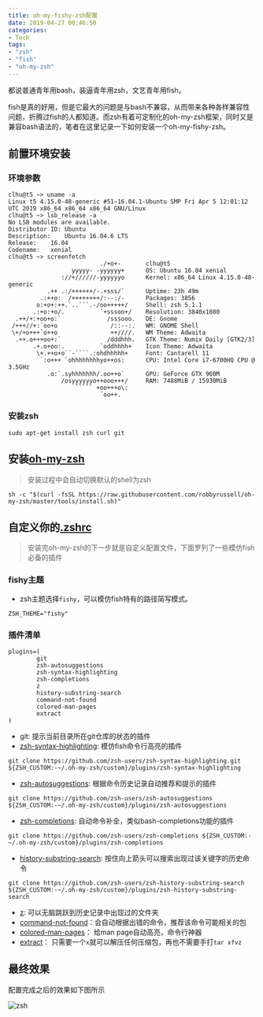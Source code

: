 ```yaml
---
title: oh-my-fishy-zsh配置
date: 2019-04-27 00:46:50
categories:
- Tech
tags: 
- "zsh"
- "fish"
- "oh-my-zsh"
---
```


都说普通青年用bash，装逼青年用zsh，文艺青年用fish。

fish是真的好用，但是它最大的问题是与bash不兼容，从而带来各种各样兼容性问题，折腾过fish的人都知道。而zsh有着可定制化的oh-my-zsh框架，同时又是兼容bash语法的，笔者在这里记录一下如何安装一个oh-my-fishy-zsh。

<!-- more -->

## 前置环境安装
### 环境参数
```console
clhu@t5 ~> uname -a
Linux t5 4.15.0-48-generic #51~16.04.1-Ubuntu SMP Fri Apr 5 12:01:12 UTC 2019 x86_64 x86_64 x86_64 GNU/Linux
clhu@t5 ~> lsb_release -a
No LSB modules are available.
Distributor ID:	Ubuntu
Description:	Ubuntu 16.04.6 LTS
Release:	16.04
Codename:	xenial
clhu@t5 ~> screenfetch                                                     
                          ./+o+-       clhu@t5
                  yyyyy- -yyyyyy+      OS: Ubuntu 16.04 xenial
               ://+//////-yyyyyyo      Kernel: x86_64 Linux 4.15.0-48-generic
           .++ .:/++++++/-.+sss/`      Uptime: 23h 49m
         .:++o:  /++++++++/:--:/-      Packages: 3856
        o:+o+:++.`..```.-/oo+++++/     Shell: zsh 5.1.1
       .:+o:+o/.          `+sssoo+/    Resolution: 3840x1080
  .++/+:+oo+o:`             /sssooo.   DE: Gnome 
 /+++//+:`oo+o               /::--:.   WM: GNOME Shell
 \+/+o+++`o++o               ++////.   WM Theme: Adwaita
  .++.o+++oo+:`             /dddhhh.   GTK Theme: Numix Daily [GTK2/3]
       .+.o+oo:.          `oddhhhh+    Icon Theme: Adwaita
        \+.++o+o``-````.:ohdhhhhh+     Font: Cantarell 11
         `:o+++ `ohhhhhhhhyo++os:      CPU: Intel Core i7-6700HQ CPU @ 3.5GHz
           .o:`.syhhhhhhh/.oo++o`      GPU: GeForce GTX 960M
               /osyyyyyyo++ooo+++/     RAM: 7488MiB / 15930MiB
                   ````` +oo+++o\:    
                          `oo++.      
```

### 安装zsh
```
sudo apt-get install zsh curl git
```

## 安装[oh-my-zsh](https://github.com/robbyrussell/oh-my-zsh)
> 安装过程中会自动切换默认的shell为zsh

```
sh -c "$(curl -fsSL https://raw.githubusercontent.com/robbyrussell/oh-my-zsh/master/tools/install.sh)"
```

## 自定义你的[.zshrc](zshrc)
> 安装完oh-my-zsh的下一步就是自定义配置文件，下面罗列了一些模仿fish必备的插件

### fishy主题
- zsh主题选择`fishy`，可以模仿fish特有的路径简写模式。

```
ZSH_THEME="fishy"
```

### 插件清单
```
plugins=(
        git
        zsh-autosuggestions
        zsh-syntax-highlighting
        zsh-completions
        z
        history-substring-search
        command-not-found
        colored-man-pages
        extract
)
```

- git: 提示当前目录所在git仓库的状态的插件
- [zsh-syntax-highlighting](https://github.com/zsh-users/zsh-syntax-highlighting.git): 模仿fish命令行高亮的插件
    
```
git clone https://github.com/zsh-users/zsh-syntax-highlighting.git ${ZSH_CUSTOM:-~/.oh-my-zsh/custom}/plugins/zsh-syntax-highlighting
```

- [zsh-autosuggestions](https://github.com/zsh-users/zsh-autosuggestions): 根据命令历史记录自动推荐和提示的插件

```
git clone https://github.com/zsh-users/zsh-autosuggestions ${ZSH_CUSTOM:-~/.oh-my-zsh/custom}/plugins/zsh-autosuggestions
```

- [zsh-completions](https://github.com/zsh-users/zsh-completions): 自动命令补全，类似bash-completions功能的插件

```
git clone https://github.com/zsh-users/zsh-completions ${ZSH_CUSTOM:-~/.oh-my-zsh/custom}/plugins/zsh-completions
```
- [history-substring-search](https://github.com/zsh-users/zsh-history-substring-search): 按住向上箭头可以搜索出现过该关键字的历史命令
```
git clone https://github.com/zsh-users/zsh-history-substring-search ${ZSH_CUSTOM:-~/.oh-my-zsh/custom}/plugins/zsh-history-substring-search
```

- [z](https://github.com/robbyrussell/oh-my-zsh/tree/master/plugins/z): 可以无脑跳跃到历史记录中出现过的文件夹
- [command-not-found](https://github.com/robbyrussell/oh-my-zsh/blob/master/plugins/command-not-found)：会自动根据出错的命令，推荐该命令可能相关的包
- [colored-man-pages](https://github.com/robbyrussell/oh-my-zsh/blob/master/plugins/colored-man-pages)： 给man page自动高亮，命令行神器
- [extract](https://github.com/robbyrussell/oh-my-zsh/tree/master/plugins/extract)： 只需要一个`x`就可以解压任何压缩包，再也不需要手打`tar xfvz`

## 最终效果
配置完成之后的效果如下图所示

![zsh](zsh.png)
